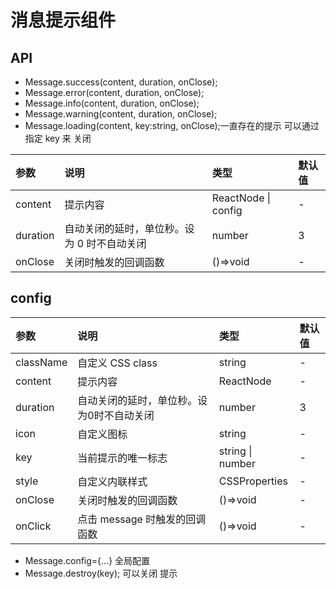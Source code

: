 # 消息提示组件

## API

* Message.success(content, duration, onClose);
* Message.error(content, duration, onClose);
* Message.info(content, duration, onClose);
* Message.warning(content, duration, onClose);
* Message.loading(content, key:string, onClose);一直存在的提示 可以通过指定 key 来 关闭

| 参数     | 说明                                        | 类型                | 默认值 |
| :------- | :------------------------------------------ | :------------------ | :----- |
| content  | 提示内容                                    | ReactNode \| config | -      |
| duration | 自动关闭的延时，单位秒。设为 0 时不自动关闭 | number              | 3      |
| onClose  | 关闭时触发的回调函数                        | ()=>void            | -      |

## config

| 参数      | 说明                                      | 类型             | 默认值 |
| :-------- | :---------------------------------------- | :--------------- | :----- |
| className | 自定义 CSS class                          | string           | -      |
| content   | 提示内容                                  | ReactNode        | -      |
| duration  | 自动关闭的延时，单位秒。设为0时不自动关闭 | number           | 3      |
| icon      | 自定义图标                                | string           | -      |
| key       | 当前提示的唯一标志                        | string \| number | -      |
| style     | 自定义内联样式                            | CSSProperties    | -      |
| onClose   | 关闭时触发的回调函数                      | ()=>void         | -      |
| onClick   | 点击 message 时触发的回调函数             | ()=>void         | -      |

* Message.config={...} 全局配置
* Message.destroy(key); 可以关闭 提示
